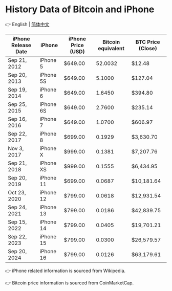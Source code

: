 # History Data of Bitcoin and iPhone

👉 English | [简体中文](README_CN.md)

| iPhone Release Date | iPhone    | iPhone Price (USD) | Bitcoin equivalent | BTC Price (Close) |
| ------------------- | --------- | ------------------ | ------------------ | ----------------- |
| Sep 21, 2012        | iPhone 5  | $649.00            | 52.0032            | $12.48            |
| Sep 20, 2013        | iPhone 5S | $649.00            | 5.1000             | $127.04           |
| Sep 19, 2014        | iPhone 6  | $649.00            | 1.6450             | $394.80           |
| Sep 25, 2015        | iPhone 6S | $649.00            | 2.7600             | $235.14           |
| Sep 16, 2016        | iPhone 7  | $649.00            | 1.0700             | $606.97           |
| Sep 22, 2017        | iPhone 8  | $699.00            | 0.1929             | $3,630.70         |
| Nov 3, 2017         | iPhone X  | $999.00            | 0.1381             | $7,207.76         |
| Sep 21, 2018        | iPhone XS | $999.00            | 0.1555             | $6,434.95         |
| Sep 20, 2019        | iPhone 11 | $699.00            | 0.0687             | $10,181.64        |
| Oct 23, 2020        | iPhone 12 | $799.00            | 0.0618             | $12,931.54        |
| Sep 24, 2021        | iPhone 13 | $799.00            | 0.0186             | $42,839.75        |
| Sep 15, 2022        | iPhone 14 | $799.00            | 0.0405             | $19,701.21        |
| Sep 22, 2023        | iPhone 15 | $799.00            | 0.0300             | $26,579.57        |
| Sep 20, 2024        | iPhone 16 | $799.00            | 0.0126             | $63,179.61        |

👉 iPhone related information is sourced from Wikipedia.

👉 Bitcoin price information is sourced from CoinMarketCap.
